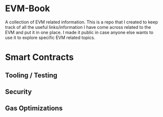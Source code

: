 # EVM-Book
A collection of EVM related information. This is a repo that I created to keep track of all the useful links/information I have come across related to the EVM and put it in one place. I made it public in case anyone else wants to use it to explore specific EVM related topics.



# Smart Contracts

## Tooling / Testing


## Security 


## Gas Optimizations

